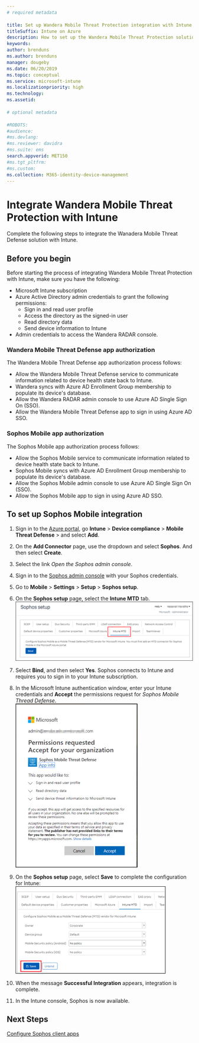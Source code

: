 ```yaml
---
# required metadata

title: Set up Wandera Mobile Threat Protection integration with Intune
titleSuffix: Intune on Azure
description: How to set up the Wandera Mobile Threat Protection solution with Microsoft Intune to control mobile device access to your corporate resources.
keywords:
author: brenduns
ms.author: brenduns
manager: dougeby
ms.date: 06/20/2019
ms.topic: conceptual
ms.service: microsoft-intune
ms.localizationpriority: high
ms.technology:
ms.assetid:  

# optional metadata

#ROBOTS:
#audience:
#ms.devlang:
#ms.reviewer: davidra
#ms.suite: ems
search.appverid: MET150
#ms.tgt_pltfrm:
#ms.custom:
ms.collection: M365-identity-device-management
---  
```


# Integrate Wandera Mobile Threat Protection with Intune  

Complete the following steps to integrate the Wanadera Mobile Threat Defense solution with Intune.  

## Before you begin  

Before starting the process of integrating Wandera Mobile Threat Protection with Intune, make sure you have the following:  
- Microsoft Intune subscription  
- Azure Active Directory admin credentials to grant the following permissions:  
  - Sign in and read user profile  
  - Access the directory as the signed-in user  
  - Read directory data  
  - Send device information to Intune  
- Admin credentials to access the Wandera RADAR console.  

### Wandera Mobile Threat Defense app authorization  

The Wandera Mobile Threat Defense app authorization process follows:  
- Allow the Wandera Mobile Threat Defense service to communicate information related to device health state back to Intune.  
- Wandera syncs with Azure AD Enrollment Group membership to populate its device's database.  
- Allow the Wandera RADAR admin console to use Azure AD Single Sign On (SSO).  
- Allow the Wandera Mobile Threat Defense app to sign in using Azure AD SSO.  






### Sophos Mobile app authorization  
  
The Sophos Mobile app authorization process follows:  
- Allow the Sophos Mobile service to communicate information related to device health state back to Intune.  
- Sophos Mobile syncs with Azure AD Enrollment Group membership to populate its device's database.  
- Allow the Sophos Mobile admin console to use Azure AD Single Sign On (SSO).  
- Allow the Sophos Mobile app to sign in using Azure AD SSO.  


## To set up Sophos Mobile integration  

1. Sign in to the [Azure portal]( https://portal.azure.com/), go **Intune** > **Device compliance** > **Mobile Threat Defense** > and select **Add**.  
2. On the **Add Connector** page, use the dropdown and select **Sophos**. And then select **Create**.  
3. Select the link *Open the Sophos admin console*.  
4. Sign in to the [Sophos admin console](https://central.sophos.com/) with your Sophos credentials.  
5. Go to **Mobile** > **Settings** > **Setup** > **Sophos setup**.  
6. On the **Sophos setup** page, select the **Intune MTD** tab.  
   ![Sophos setup](./media/sophos-mtd-connector-integration/sophos-setup.png) 
 
7. Select **Bind**, and then select **Yes**. Sophos connects to Intune and requires you to sign in to your Intune subscription. 
8. In the Microsoft Intune authentication window, enter your Intune credentials and **Accept** the permissions request for *Sophos Mobile Thread Defense*.  
   ![Intune authentication](./media/sophos-mtd-connector-integration/intune-authentication.png)

9. On the **Sophos setup** page, select **Save** to complete the configuration for Intune:  
   ![Save Sophos setup](./media/sophos-mtd-connector-integration/save-sophos-configuration.png)  

1. When the message **Successful Integration** appears, integration is complete.  
1. In the Intune console, Sophos is now available.  


## Next Steps  
[Configure Sophos client apps](mtd-apps-ios-app-configuration-policy-add-assign.md)
